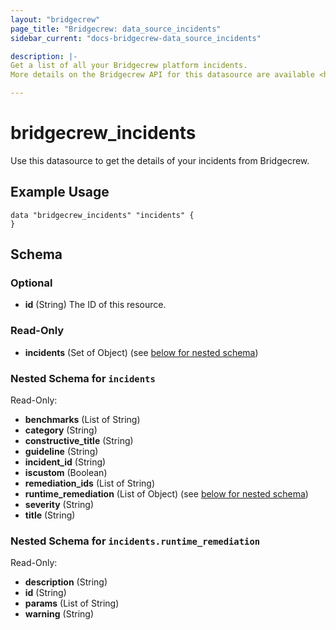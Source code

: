 ```yaml
---
layout: "bridgecrew"
page_title: "Bridgecrew: data_source_incidents"
sidebar_current: "docs-bridgecrew-data_source_incidents"

description: |-
Get a list of all your Bridgecrew platform incidents.
More details on the Bridgecrew API for this datasource are available <https://docs.bridgecrew.io/reference/getincidents>.

---
```


# bridgecrew_incidents

Use this datasource to get the details of your incidents from Bridgecrew.




## Example Usage
```hcl
data "bridgecrew_incidents" "incidents" {
}
```
<!-- schema generated by tfplugindocs -->
## Schema

### Optional

- **id** (String) The ID of this resource.

### Read-Only

- **incidents** (Set of Object) (see [below for nested schema](#nestedatt--incidents))

<a id="nestedatt--incidents"></a>
### Nested Schema for `incidents`

Read-Only:

- **benchmarks** (List of String)
- **category** (String)
- **constructive_title** (String)
- **guideline** (String)
- **incident_id** (String)
- **iscustom** (Boolean)
- **remediation_ids** (List of String)
- **runtime_remediation** (List of Object) (see [below for nested schema](#nestedobjatt--incidents--runtime_remediation))
- **severity** (String)
- **title** (String)

<a id="nestedobjatt--incidents--runtime_remediation"></a>
### Nested Schema for `incidents.runtime_remediation`

Read-Only:

- **description** (String)
- **id** (String)
- **params** (List of String)
- **warning** (String)
